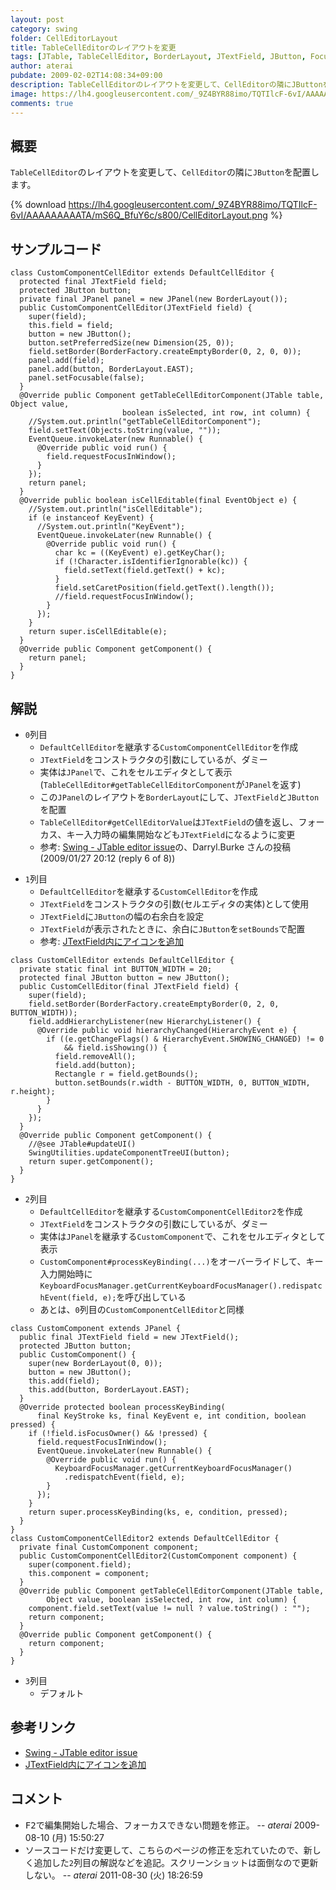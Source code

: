 ```yaml
---
layout: post
category: swing
folder: CellEditorLayout
title: TableCellEditorのレイアウトを変更
tags: [JTable, TableCellEditor, BorderLayout, JTextField, JButton, Focus, KeyboardFocusManager]
author: aterai
pubdate: 2009-02-02T14:08:34+09:00
description: TableCellEditorのレイアウトを変更して、CellEditorの隣にJButtonを配置します。
image: https://lh4.googleusercontent.com/_9Z4BYR88imo/TQTIlcF-6vI/AAAAAAAAATA/mS6Q_BfuY6c/s800/CellEditorLayout.png
comments: true
---
```

## 概要
`TableCellEditor`のレイアウトを変更して、`CellEditor`の隣に`JButton`を配置します。

{% download https://lh4.googleusercontent.com/_9Z4BYR88imo/TQTIlcF-6vI/AAAAAAAAATA/mS6Q_BfuY6c/s800/CellEditorLayout.png %}

## サンプルコード
<pre class="prettyprint"><code>class CustomComponentCellEditor extends DefaultCellEditor {
  protected final JTextField field;
  protected JButton button;
  private final JPanel panel = new JPanel(new BorderLayout());
  public CustomComponentCellEditor(JTextField field) {
    super(field);
    this.field = field;
    button = new JButton();
    button.setPreferredSize(new Dimension(25, 0));
    field.setBorder(BorderFactory.createEmptyBorder(0, 2, 0, 0));
    panel.add(field);
    panel.add(button, BorderLayout.EAST);
    panel.setFocusable(false);
  }
  @Override public Component getTableCellEditorComponent(JTable table, Object value,
                         boolean isSelected, int row, int column) {
    //System.out.println("getTableCellEditorComponent");
    field.setText(Objects.toString(value, ""));
    EventQueue.invokeLater(new Runnable() {
      @Override public void run() {
        field.requestFocusInWindow();
      }
    });
    return panel;
  }
  @Override public boolean isCellEditable(final EventObject e) {
    //System.out.println("isCellEditable");
    if (e instanceof KeyEvent) {
      //System.out.println("KeyEvent");
      EventQueue.invokeLater(new Runnable() {
        @Override public void run() {
          char kc = ((KeyEvent) e).getKeyChar();
          if (!Character.isIdentifierIgnorable(kc)) {
            field.setText(field.getText() + kc);
          }
          field.setCaretPosition(field.getText().length());
          //field.requestFocusInWindow();
        }
      });
    }
    return super.isCellEditable(e);
  }
  @Override public Component getComponent() {
    return panel;
  }
}
</code></pre>

## 解説
- `0`列目
    - `DefaultCellEditor`を継承する`CustomComponentCellEditor`を作成
    - `JTextField`をコンストラクタの引数にしているが、ダミー
    - 実体は`JPanel`で、これをセルエディタとして表示(`TableCellEditor#getTableCellEditorComponent`が`JPanel`を返す)
    - この`JPanel`のレイアウトを`BorderLayout`にして、`JTextField`と`JButton`を配置
    - `TableCellEditor#getCellEditorValue`は`JTextField`の値を返し、フォーカス、キー入力時の編集開始なども`JTextField`になるように変更
    - 参考: [Swing - JTable editor issue](https://community.oracle.com/thread/1354286)の、Darryl.Burke さんの投稿(2009/01/27 20:12 (reply 6 of 8))

<!-- dummy comment line for breaking list -->

- `1`列目
    - `DefaultCellEditor`を継承する`CustomCellEditor`を作成
    - `JTextField`をコンストラクタの引数(セルエディタの実体)として使用
    - `JTextField`に`JButton`の幅の右余白を設定
    - `JTextField`が表示されたときに、余白に`JButton`を`setBounds`で配置
    - 参考: [JTextField内にアイコンを追加](http://ateraimemo.com/Swing/IconTextField.html)

<!-- dummy comment line for breaking list -->

<pre class="prettyprint"><code>class CustomCellEditor extends DefaultCellEditor {
  private static final int BUTTON_WIDTH = 20;
  protected final JButton button = new JButton();
  public CustomCellEditor(final JTextField field) {
    super(field);
    field.setBorder(BorderFactory.createEmptyBorder(0, 2, 0, BUTTON_WIDTH));
    field.addHierarchyListener(new HierarchyListener() {
      @Override public void hierarchyChanged(HierarchyEvent e) {
        if ((e.getChangeFlags() &amp; HierarchyEvent.SHOWING_CHANGED) != 0
            &amp;&amp; field.isShowing()) {
          field.removeAll();
          field.add(button);
          Rectangle r = field.getBounds();
          button.setBounds(r.width - BUTTON_WIDTH, 0, BUTTON_WIDTH, r.height);
        }
      }
    });
  }
  @Override public Component getComponent() {
    //@see JTable#updateUI()
    SwingUtilities.updateComponentTreeUI(button);
    return super.getComponent();
  }
}
</code></pre>

- `2`列目
    - `DefaultCellEditor`を継承する`CustomComponentCellEditor2`を作成
    - `JTextField`をコンストラクタの引数にしているが、ダミー
    - 実体は`JPanel`を継承する`CustomComponent`で、これをセルエディタとして表示
    - `CustomComponent#processKeyBinding(...)`をオーバーライドして、キー入力開始時に`KeyboardFocusManager.getCurrentKeyboardFocusManager().redispatchEvent(field, e);`を呼び出している
    - あとは、`0`列目の`CustomComponentCellEditor`と同様

<!-- dummy comment line for breaking list -->

<pre class="prettyprint"><code>class CustomComponent extends JPanel {
  public final JTextField field = new JTextField();
  protected JButton button;
  public CustomComponent() {
    super(new BorderLayout(0, 0));
    button = new JButton();
    this.add(field);
    this.add(button, BorderLayout.EAST);
  }
  @Override protected boolean processKeyBinding(
      final KeyStroke ks, final KeyEvent e, int condition, boolean pressed) {
    if (!field.isFocusOwner() &amp;&amp; !pressed) {
      field.requestFocusInWindow();
      EventQueue.invokeLater(new Runnable() {
        @Override public void run() {
          KeyboardFocusManager.getCurrentKeyboardFocusManager()
            .redispatchEvent(field, e);
        }
      });
    }
    return super.processKeyBinding(ks, e, condition, pressed);
  }
}
class CustomComponentCellEditor2 extends DefaultCellEditor {
  private final CustomComponent component;
  public CustomComponentCellEditor2(CustomComponent component) {
    super(component.field);
    this.component = component;
  }
  @Override public Component getTableCellEditorComponent(JTable table,
        Object value, boolean isSelected, int row, int column) {
    component.field.setText(value != null ? value.toString() : "");
    return component;
  }
  @Override public Component getComponent() {
    return component;
  }
}
</code></pre>

- `3`列目
    - デフォルト

<!-- dummy comment line for breaking list -->

## 参考リンク
- [Swing - JTable editor issue](https://community.oracle.com/thread/1354286)
- [JTextField内にアイコンを追加](http://ateraimemo.com/Swing/IconTextField.html)

<!-- dummy comment line for breaking list -->

## コメント
- <kbd>F2</kbd>で編集開始した場合、フォーカスできない問題を修正。 -- *aterai* 2009-08-10 (月) 15:50:27
- ソースコードだけ変更して、こちらのページの修正を忘れていたので、新しく追加した`2`列目の解説などを追記。スクリーンショットは面倒なので更新しない。 -- *aterai* 2011-08-30 (火) 18:26:59

<!-- dummy comment line for breaking list -->
